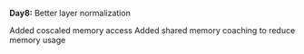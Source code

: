**Day8:** Better layer normalization

Added coscaled memory access
Added shared memory coaching to reduce memory usage
